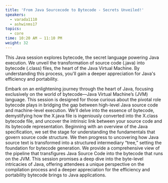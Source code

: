 ```yaml
---
title: 'From Java Sourcecode to Bytecode - Secrets Unveiled!'
speakers:
  - varada1110
  - ashwinms17
topics:
  - core
time: 10:20 AM – 11:10 PM
weight: 32
---
```



This Java session explores bytecode, the secret language powering Java execution.  We unveil the transformation of source code (.java) into bytecode (.class) files, the heart of the Java Virtual Machine.  By understanding this process, you'll gain a deeper appreciation for Java's efficiency and portability.

Embark on an enlightening journey through the heart of Java, focusing exclusively on the world of bytecode—Java Virtual Machine’s (JVM) language. This session is designed for those curious about the pivotal role bytecode plays in bridging the gap between high-level Java source code and machine-level execution. We’ll delve into the essence of bytecode, demystifying how the X.java file is ingeniously converted into the X.class bytecode file, and uncover the intrinsic link between your source code and its bytecode representation. Beginning with an overview of the Java specification, we set the stage for understanding the fundamentals that govern source code structure. We then progress to uncovering how Java source text is transformed into a structured intermediary “tree,” setting the foundation for bytecode generation. We provide a comprehensive view of the pipeline that transfigures Java Source Code into the bytecode that runs on the JVM. This session promises a deep dive into the byte-level intricacies of Java, offering attendees a unique perspective on the compilation process and a deeper appreciation for the efficiency and portability bytecode brings to Java applications.